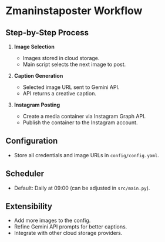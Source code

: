 # Zmaninstaposter Workflow

## Step-by-Step Process

1. **Image Selection**
    - Images stored in cloud storage.
    - Main script selects the next image to post.

2. **Caption Generation**
    - Selected image URL sent to Gemini API.
    - API returns a creative caption.

3. **Instagram Posting**
    - Create a media container via Instagram Graph API.
    - Publish the container to the Instagram account.

## Configuration

- Store all credentials and image URLs in `config/config.yaml`.

## Scheduler

- Default: Daily at 09:00 (can be adjusted in `src/main.py`).

## Extensibility

- Add more images to the config.
- Refine Gemini API prompts for better captions.
- Integrate with other cloud storage providers.
